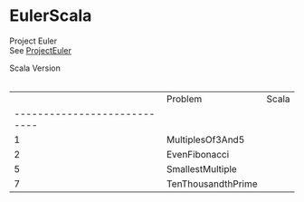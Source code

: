 # EulerScala

Project Euler<br/>
See <a href="http://projecteuler.net">ProjectEuler</a><br/>

Scala Version<br/><br/>

<p>
<table>
	<th><td>Problem	</td><td>	Scala</td></th>
	<tr><td>----------------------------</td></tr>
	<tr><td>1	</td><td>		MultiplesOf3And5</td></tr>
	<tr><td>2	</td><td>		EvenFibonacci</td></tr>
	<tr><td>5	</td><td>		SmallestMultiple</td></tr>
	<tr><td>7	</td><td>		TenThousandthPrime</td></tr>
</table>